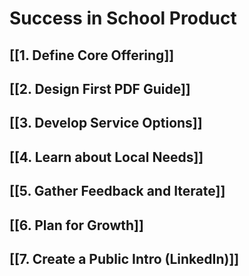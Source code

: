 # Success in School Product

## [[1. Define Core Offering]]
## [[2. Design First PDF Guide]]
## [[3. Develop Service Options]]
## [[4. Learn about Local Needs]]
## [[5. Gather Feedback and Iterate]]
## [[6. Plan for Growth]]
## [[7. Create a Public Intro (LinkedIn)]]
